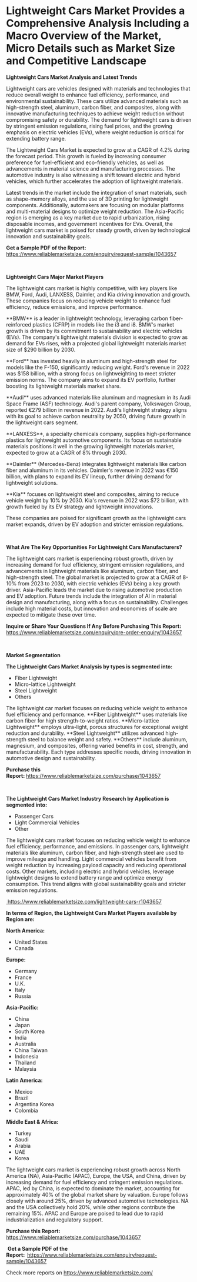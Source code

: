 <p><h1>Lightweight Cars Market Provides a Comprehensive Analysis Including a Macro Overview of the Market, Micro Details such as Market Size and Competitive Landscape</h1></p><p><strong>Lightweight Cars Market Analysis and Latest Trends</strong></p>
<p><p>Lightweight cars are vehicles designed with materials and technologies that reduce overall weight to enhance fuel efficiency, performance, and environmental sustainability. These cars utilize advanced materials such as high-strength steel, aluminum, carbon fiber, and composites, along with innovative manufacturing techniques to achieve weight reduction without compromising safety or durability. The demand for lightweight cars is driven by stringent emission regulations, rising fuel prices, and the growing emphasis on electric vehicles (EVs), where weight reduction is critical for extending battery range.</p><p>The Lightweight Cars Market is expected to grow at a CAGR of 4.2% during the forecast period. This growth is fueled by increasing consumer preference for fuel-efficient and eco-friendly vehicles, as well as advancements in material science and manufacturing processes. The automotive industry is also witnessing a shift toward electric and hybrid vehicles, which further accelerates the adoption of lightweight materials.</p><p>Latest trends in the market include the integration of smart materials, such as shape-memory alloys, and the use of 3D printing for lightweight components. Additionally, automakers are focusing on modular platforms and multi-material designs to optimize weight reduction. The Asia-Pacific region is emerging as a key market due to rapid urbanization, rising disposable incomes, and government incentives for EVs. Overall, the lightweight cars market is poised for steady growth, driven by technological innovation and sustainability goals.</p></p>
<p><strong>Get a Sample PDF of the Report:&nbsp;</strong> <a href="https://www.reliablemarketsize.com/enquiry/request-sample/1043657?utm_campaign=2005&utm_medium=2&utm_source=Github&utm_content=ia&utm_term=23012025&utm_id=lightweight-cars">https://www.reliablemarketsize.com/enquiry/request-sample/1043657</a></p>
<p>&nbsp;</p>
<p><strong>Lightweight Cars Major Market Players</strong></p>
<p><p>The lightweight cars market is highly competitive, with key players like BMW, Ford, Audi, LANXESS, Daimler, and Kia driving innovation and growth. These companies focus on reducing vehicle weight to enhance fuel efficiency, reduce emissions, and improve performance.</p><p>**BMW** is a leader in lightweight technology, leveraging carbon fiber-reinforced plastics (CFRP) in models like the i3 and i8. BMW's market growth is driven by its commitment to sustainability and electric vehicles (EVs). The company's lightweight materials division is expected to grow as demand for EVs rises, with a projected global lightweight materials market size of $290 billion by 2030.</p><p>**Ford** has invested heavily in aluminum and high-strength steel for models like the F-150, significantly reducing weight. Ford's revenue in 2022 was $158 billion, with a strong focus on lightweighting to meet stricter emission norms. The company aims to expand its EV portfolio, further boosting its lightweight materials market share.</p><p>**Audi** uses advanced materials like aluminum and magnesium in its Audi Space Frame (ASF) technology. Audi's parent company, Volkswagen Group, reported €279 billion in revenue in 2022. Audi's lightweight strategy aligns with its goal to achieve carbon neutrality by 2050, driving future growth in the lightweight cars segment.</p><p>**LANXESS**, a specialty chemicals company, supplies high-performance plastics for lightweight automotive components. Its focus on sustainable materials positions it well in the growing lightweight materials market, expected to grow at a CAGR of 8% through 2030.</p><p>**Daimler** (Mercedes-Benz) integrates lightweight materials like carbon fiber and aluminum in its vehicles. Daimler's revenue in 2022 was €150 billion, with plans to expand its EV lineup, further driving demand for lightweight solutions.</p><p>**Kia** focuses on lightweight steel and composites, aiming to reduce vehicle weight by 10% by 2030. Kia's revenue in 2022 was $72 billion, with growth fueled by its EV strategy and lightweight innovations.</p><p>These companies are poised for significant growth as the lightweight cars market expands, driven by EV adoption and stricter emission regulations.</p></p>
<p>&nbsp;</p>
<p><strong>What Are The Key Opportunities For Lightweight Cars Manufacturers?</strong></p>
<p><p>The lightweight cars market is experiencing robust growth, driven by increasing demand for fuel efficiency, stringent emission regulations, and advancements in lightweight materials like aluminum, carbon fiber, and high-strength steel. The global market is projected to grow at a CAGR of 8-10% from 2023 to 2030, with electric vehicles (EVs) being a key growth driver. Asia-Pacific leads the market due to rising automotive production and EV adoption. Future trends include the integration of AI in material design and manufacturing, along with a focus on sustainability. Challenges include high material costs, but innovation and economies of scale are expected to mitigate these over time.</p></p>
<p><strong>Inquire or Share Your Questions If Any Before Purchasing This Report:</strong> <a href="https://www.reliablemarketsize.com/enquiry/pre-order-enquiry/1043657?utm_campaign=2005&utm_medium=2&utm_source=Github&utm_content=ia&utm_term=23012025&utm_id=lightweight-cars">https://www.reliablemarketsize.com/enquiry/pre-order-enquiry/1043657</a></p>
<p>&nbsp;</p>
<p><strong>Market Segmentation</strong></p>
<p><strong>The Lightweight Cars Market Analysis by types is segmented into:</strong></p>
<p><ul><li>Fiber Lightweight</li><li>Micro-lattice Lightweight</li><li>Steel Lightweight</li><li>Others</li></ul></p>
<p><p>The lightweight car market focuses on reducing vehicle weight to enhance fuel efficiency and performance. **Fiber Lightweight** uses materials like carbon fiber for high strength-to-weight ratios. **Micro-lattice Lightweight** employs ultra-light, porous structures for exceptional weight reduction and durability. **Steel Lightweight** utilizes advanced high-strength steel to balance weight and safety. **Others** include aluminum, magnesium, and composites, offering varied benefits in cost, strength, and manufacturability. Each type addresses specific needs, driving innovation in automotive design and sustainability.</p></p>
<p><strong>Purchase this Report:&nbsp;</strong><a href="https://www.reliablemarketsize.com/purchase/1043657?utm_campaign=2005&utm_medium=2&utm_source=Github&utm_content=ia&utm_term=23012025&utm_id=lightweight-cars">https://www.reliablemarketsize.com/purchase/1043657</a></p>
<p>&nbsp;</p>
<p><strong>The Lightweight Cars Market Industry Research by Application is segmented into:</strong></p>
<p><ul><li>Passenger Cars</li><li>Light Commercial Vehicles</li><li>Other</li></ul></p>
<p><p>The lightweight cars market focuses on reducing vehicle weight to enhance fuel efficiency, performance, and emissions. In passenger cars, lightweight materials like aluminum, carbon fiber, and high-strength steel are used to improve mileage and handling. Light commercial vehicles benefit from weight reduction by increasing payload capacity and reducing operational costs. Other markets, including electric and hybrid vehicles, leverage lightweight designs to extend battery range and optimize energy consumption. This trend aligns with global sustainability goals and stricter emission regulations.</p></p>
<p><a href="https://www.reliablemarketsize.com/lightweight-cars-r1043657?utm_campaign=2005&utm_medium=2&utm_source=Github&utm_content=ia&utm_term=23012025&utm_id=lightweight-cars">&nbsp;https://www.reliablemarketsize.com/lightweight-cars-r1043657</a></p>
<p><strong>In terms of Region, the Lightweight Cars Market Players available by Region are:</strong></p>
<p>
    <p> <strong> North America: </strong>
        <ul>
            <li>United States</li>
            <li>Canada</li>
        </ul>
        </p> 
    <p> <strong> Europe: </strong>
        <ul>
            <li>Germany</li>
            <li>France</li>
            <li>U.K.</li>
            <li>Italy</li>
            <li>Russia</li>
        </ul>
        </p> 
    <p> <strong> Asia-Pacific: </strong>
        <ul>
            <li>China</li>
            <li>Japan</li>
            <li>South Korea</li>
            <li>India</li>
            <li>Australia</li>
            <li>China Taiwan</li>
            <li>Indonesia</li>
            <li>Thailand</li>
            <li>Malaysia</li>
        </ul>
        </p> 
    <p> <strong> Latin America: </strong>
        <ul>
            <li>Mexico</li>
            <li>Brazil</li>
            <li>Argentina Korea</li>
            <li>Colombia</li>
        </ul>
        </p> 
    <p> <strong> Middle East & Africa: </strong>
        <ul>
            <li>Turkey</li>
            <li>Saudi</li>
            <li>Arabia</li>
            <li>UAE</li>
            <li>Korea</li>
        </ul>
    </p>
    </p>
<p><p>The lightweight cars market is experiencing robust growth across North America (NA), Asia-Pacific (APAC), Europe, the USA, and China, driven by increasing demand for fuel efficiency and stringent emission regulations. APAC, led by China, is expected to dominate the market, accounting for approximately 40% of the global market share by valuation. Europe follows closely with around 25%, driven by advanced automotive technologies. NA and the USA collectively hold 20%, while other regions contribute the remaining 15%. APAC and Europe are poised to lead due to rapid industrialization and regulatory support.</p></p>
<p><strong>Purchase this Report: </strong><a href="https://www.reliablemarketsize.com/purchase/1043657?utm_campaign=2005&utm_medium=2&utm_source=Github&utm_content=ia&utm_term=23012025&utm_id=lightweight-cars">https://www.reliablemarketsize.com/purchase/1043657</a></p>
<p>&nbsp;<strong>Get a Sample PDF of the Report:&nbsp;&nbsp;</strong><a href="https://www.reliablemarketsize.com/enquiry/request-sample/1043657?utm_campaign=2005&utm_medium=2&utm_source=Github&utm_content=ia&utm_term=23012025&utm_id=lightweight-cars">https://www.reliablemarketsize.com/enquiry/request-sample/1043657</a></p>
<p><strong></strong></p>
<p>Check more reports on <a href="https://www.reliablemarketsize.com/?utm_campaign=2005&utm_medium=2&utm_source=Github&utm_content=ia&utm_term=23012025&utm_id=lightweight-cars">https://www.reliablemarketsize.com/</a></p>